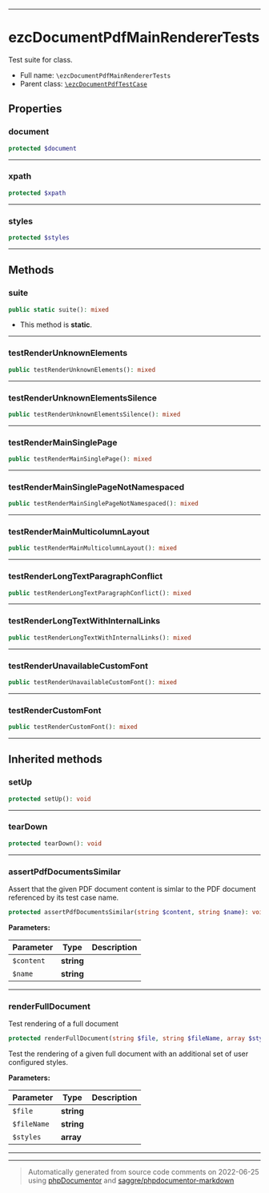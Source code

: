 ***

# ezcDocumentPdfMainRendererTests

Test suite for class.



* Full name: `\ezcDocumentPdfMainRendererTests`
* Parent class: [`\ezcDocumentPdfTestCase`](./ezcDocumentPdfTestCase.md)



## Properties


### document



```php
protected $document
```






***

### xpath



```php
protected $xpath
```






***

### styles



```php
protected $styles
```






***

## Methods


### suite



```php
public static suite(): mixed
```



* This method is **static**.







***

### testRenderUnknownElements



```php
public testRenderUnknownElements(): mixed
```











***

### testRenderUnknownElementsSilence



```php
public testRenderUnknownElementsSilence(): mixed
```











***

### testRenderMainSinglePage



```php
public testRenderMainSinglePage(): mixed
```











***

### testRenderMainSinglePageNotNamespaced



```php
public testRenderMainSinglePageNotNamespaced(): mixed
```











***

### testRenderMainMulticolumnLayout



```php
public testRenderMainMulticolumnLayout(): mixed
```











***

### testRenderLongTextParagraphConflict



```php
public testRenderLongTextParagraphConflict(): mixed
```











***

### testRenderLongTextWithInternalLinks



```php
public testRenderLongTextWithInternalLinks(): mixed
```











***

### testRenderUnavailableCustomFont



```php
public testRenderUnavailableCustomFont(): mixed
```











***

### testRenderCustomFont



```php
public testRenderCustomFont(): mixed
```











***


## Inherited methods


### setUp



```php
protected setUp(): void
```











***

### tearDown



```php
protected tearDown(): void
```











***

### assertPdfDocumentsSimilar

Assert that the given PDF document content is simlar to the
PDF document referenced by its test case name.

```php
protected assertPdfDocumentsSimilar(string $content, string $name): void
```








**Parameters:**

| Parameter | Type | Description |
|-----------|------|-------------|
| `$content` | **string** |  |
| `$name` | **string** |  |




***

### renderFullDocument

Test rendering of a full document

```php
protected renderFullDocument(string $file, string $fileName, array $styles = array()): void
```

Test the rendering of a given full document with an
additional set of user configured styles.






**Parameters:**

| Parameter | Type | Description |
|-----------|------|-------------|
| `$file` | **string** |  |
| `$fileName` | **string** |  |
| `$styles` | **array** |  |




***


***
> Automatically generated from source code comments on 2022-06-25 using [phpDocumentor](http://www.phpdoc.org/) and [saggre/phpdocumentor-markdown](https://github.com/Saggre/phpDocumentor-markdown)
